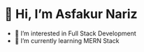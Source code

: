 # 👋 Hi, I’m Asfakur Nariz
- 👀 I’m interested in Full Stack Development
- 🌱 I’m currently learning MERN Stack

<!---
NarizAsfakur/NarizAsfakur is a ✨ special ✨ repository because its `README.md` (this file) appears on your GitHub profile.
You can click the Preview link to take a look at your changes.
--->
